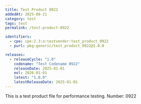 ```yaml
---
title: Test Product 0922
addedAt: 2025-08-21
category: test
tags: test
permalink: /test-product-0922

identifiers:
  - cpe: cpe:2.3:a:testvendor:test_product_0922
  - purl: pkg:generic/test_product_0922@1.0.0

releases:
  - releaseCycle: "1.0"
    codename: "Test Codename 0922"
    releaseDate: 2025-01-01
    eol: 2026-01-01
    latest: "1.0.0"
    latestReleaseDate: 2025-01-01
---
```


This is a test product file for performance testing. Number: 0922
